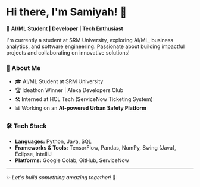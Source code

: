 # Hi there, I'm Samiyah! 👋  

🚀 **AI/ML Student | Developer | Tech Enthusiast**  

I'm currently a student at SRM University, exploring AI/ML, business analytics, and software engineering. Passionate about building impactful projects and collaborating on innovative solutions!  

### 🚀 About Me  
- 🎓 AI/ML Student at SRM University  
- 🏆 Ideathon Winner | Alexa Developers Club  
- 🛠️ Interned at HCL Tech (ServiceNow Ticketing System)    
- 📊 Working on an **AI-powered Urban Safety Platform**  

### 🛠️ Tech Stack  
- **Languages:** Python, Java, SQL  
- **Frameworks & Tools:** TensorFlow, Pandas, NumPy, Swing (Java), Eclipse, IntelliJ  
- **Platforms:** Google Colab, GitHub, ServiceNow  

---

✨ *Let's build something amazing together!* 🚀  
